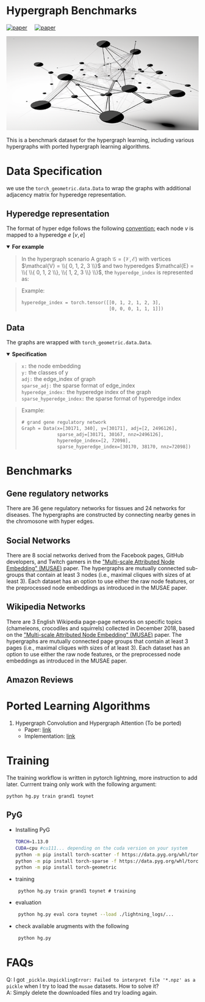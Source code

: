 # Hypergraph Benchmarks
[![paper](https://img.shields.io/badge/Paper-Open%20Review-orange)]()
&nbsp;&nbsp;&nbsp;
[![paper](https://img.shields.io/badge/Access-PyTorch%20Geometric-green)](https://pytorch-geometric.readthedocs.io/en/latest/index.html)

![](https://github.com/Zehui127/zehui127/blob/main/images/icon2.png?raw=true)

This is a benchmark dataset for the hypergraph learning, including various hypergraphs with ported hypergraph learning algorithms.

# Data Specification

we use the ```torch_geometric.data.Data``` to wrap the graphs with additional adjacency matrix for hyperedge representation.

## Hyperedge representation
The format of hyper edge follows the following [convention:](https://pytorch-geometric.readthedocs.io/en/latest/generated/torch_geometric.nn.conv.HypergraphConv.html#torch_geometric.nn.conv.HypergraphConv) each node $v$ is mapped to a hyperedge $e$ $[v,e]$
<details open>
<summary><b>For example</b></summary>

>   In the hypergraph scenario
>     A graph $\mathcal{G} = (\mathcal{V}, \mathcal{E})$ with
>     vertices $\mathcal{V} = \\{ 0, 1, 2, 3 \\}$ and
>     two hyperedges $\mathcal{E} = \\{ \\{ 0, 1, 2 \\}, \\{ 1, 2, 3 \\} \\}$,
>     the `hyperedge_index` is represented as:

>Example:
>```
>hyperedge_index = torch.tensor([[0, 1, 2, 1, 2, 3],
>                                 [0, 0, 0, 1, 1, 1]])
>```
</details>

## Data
The graphs are wrapped with ```torch_geometric.data.Data```.

<details open>
<summary><b> Specification </b></summary>

> ```x:``` the node embedding  
> ```y:``` the classes of y  
> ```adj:``` the edge_index of graph  
> ```sparse_adj:``` the sparse format of edge_index  
> ```hyperedge_index:``` the hyperedge index of the graph  
> ```sparse_hyperedge_index:``` the sparse format of hyperedge index  

>Example:
>```
># grand gene regulatory network
>Graph = Data(x=[30171, 340], y=[30171], adj=[2, 2496126],
>              sparse_adj=[30171, 30167, nnz=2496126],
>              hyperedge_index=[2, 72098],
>              sparse_hyperedge_index=[30170, 38170, nnz=72098])
>```
</details>



# Benchmarks
## Gene regulatory networks
There are 36 gene regulatory networks for tissues and 24 networks for diseases. The hypergraphs are constructed by connecting nearby genes in the chromosone with hyper edges.

## Social Networks
There are 8 social networks derived from the Facebook pages, GitHub developers, and Twitch gamers in the ["Multi-scale Attributed Node Embedding" (MUSAE)](https://arxiv.org/abs/1909.13021) paper. The hypergraphs are mutually connected sub-groups that contain at least 3 nodes (i.e., maximal cliques with sizes of at least 3). Each dataset has an option to use either the raw node features, or the preprocessed node embeddings as introduced in the MUSAE paper.

## Wikipedia Networks
There are 3 English Wikipedia page-page networks on specific topics (chameleons, crocodiles and squirrels) collected in December 2018, based on the ["Multi-scale Attributed Node Embedding" (MUSAE)](https://arxiv.org/abs/1909.13021) paper. The hypergraphs are mutually connected page groups that contain at least 3 pages (i.e., maximal cliques with sizes of at least 3). Each dataset has an option to use either the raw node features, or the preprocessed node embeddings as introduced in the MUSAE paper.

## Amazon Reviews

# Ported Learning Algorithms
1. Hypergraph Convolution and Hypergraph Attention (To be ported)
    * Paper: [link](https://arxiv.org/abs/1901.08150)
    * Implementation: [link](https://pytorch-geometric.readthedocs.io/en/latest/generated/torch_geometric.nn.conv.HypergraphConv.html#torch_geometric.nn.conv.HypergraphConv)

# Training
The training workflow is written in pytorch lightning, more instruction to add later.
Currrent traing only work with the following argument:
```
python hg.py train grand1 toynet
```
## PyG

- Installing PyG

    ```bash
    TORCH=1.13.0
    CUDA=cpu #cu111... depending on the cuda version on your system
    python -m pip install torch-scatter -f https://data.pyg.org/whl/torch-${TORCH}+${CUDA}.html
    python -m pip install torch-sparse -f https://data.pyg.org/whl/torch-${TORCH}+${CUDA}.html
    python -m pip install torch-geometric
    ```

- training
    ```
     python hg.py train grand1 toynet # training
    ```

- evaluation
    ```bash
     python hg.py eval cora toynet --load ./lightning_logs/...
    ```
- check available arugments with the following
    ```bash
     python hg.py 
    ```

# FAQs
Q: I got ```_pickle.UnpicklingError: Failed to interpret file '*.npz' as a pickle``` when I try to load the ```musae``` datasets. How to solve it?  
A: Simply delete the downloaded files and try loading again.
